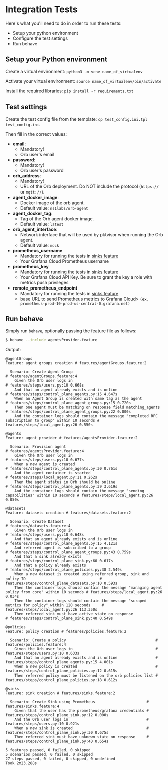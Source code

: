 # Integration Tests

Here's what you'll need to do in order to run these tests:
- Setup your python environment
- Configure the test settings
- Run behave

## Setup your Python environment
Create a virtual environment: `python3 -m venv name_of_virtualenv`

Activate your virtual environment: `source name_of_virtualenv/bin/activate`

Install the required libraries: `pip install -r requirements.txt`

## Test settings
Create the test config file from the template: `cp test_config.ini.tpl test_config.ini`.

Then fill in the correct values:

- **email**:
  - Mandatory!
  - Orb user's email
- **password**:
  - Mandatory!
  - Orb user's password
- **orb_address**:
  - Mandatory!
  - URL of the Orb deployment. Do NOT include the protocol (`https://` or `mqtt://`).
- **agent_docker_image**:
  - Docker image of the orb agent.
  - Default value: `ns1labs/orb-agent`
- **agent_docker_tag**:
  - Tag of the Orb agent docker image.
  - Default value: `latest`
- **orb_agent_interface**:
  - Network interface that will be used by pktvisor when running the Orb agent.
  - Default value: `mock`
- **prometheus_username**
  - Mandatory for running the tests in [sinks feature](./features/sinks.feature)
  - Your Grafana Cloud Prometheus username
- **prometheus_key**
  - Mandatory for running the tests in [sinks feature](./features/sinks.feature)
  - Your Grafana Cloud API Key. Be sure to grant the key a role with metrics push privileges
- **remote_prometheus_endpoint**
  - Mandatory for running the tests in [sinks feature](./features/sinks.feature)
  - base URL to send Prometheus metrics to Grafana Cloud> `(ex. prometheus-prod-10-prod-us-central-0.grafana.net)`

## Run behave
Simply run `behave`, optionally passing the feature file as follows:

```sh
$ behave --include agentsProvider.feature
```
Output:
```text
@agentGroups
Feature: agent groups creation # features/agentGroups.feature:2

  Scenario: Create Agent Group                                                                                # features/agentGroups.feature:4
    Given the Orb user logs in                                                                                # features/steps/users.py:10 0.668s
    And that an agent already exists and is online                                                            # features/steps/control_plane_agents.py:15 4.647s
    When an Agent Group is created with same tag as the agent                                                 # features/steps/control_plane_agent_groups.py:15 0.720s
    Then one agent must be matching on response field matching_agents                                         # features/steps/control_plane_agent_groups.py:22 0.000s
    And the container logs should contain the message "completed RPC subscription to group" within 10 seconds # features/steps/local_agent.py:26 0.550s

@agents
Feature: agent provider # features/agentsProvider.feature:2

  Scenario: Provision agent                                                                    # features/agentsProvider.feature:4
    Given the Orb user logs in                                                                 # features/steps/users.py:10 0.677s
    When a new agent is created                                                                # features/steps/control_plane_agents.py:30 0.761s
    And the agent container is started                                                         # features/steps/local_agent.py:11 0.262s
    Then the agent status in Orb should be online                                              # features/steps/control_plane_agents.py:39 3.619s
    And the container logs should contain the message "sending capabilities" within 10 seconds # features/steps/local_agent.py:26 0.050s

@datasets
Feature: datasets creation # features/datasets.feature:2

  Scenario: Create Dataset                                                                                 # features/datasets.feature:4
    Given the Orb user logs in                                                                             # features/steps/users.py:10 0.648s
    And that an agent already exists and is online                                                         # features/steps/control_plane_agents.py:15 4.121s
    And referred agent is subscribed to a group                                                            # features/steps/control_plane_agent_groups.py:43 0.759s
    And that a sink already exists                                                                         # features/steps/control_plane_sink.py:60 0.617s
    And that a policy already exists                                                                       # features/steps/control_plane_policies.py:38 2.549s
    When a new dataset is created using referred group, sink and policy ID                                 # features/steps/control_plane_datasets.py:10 0.593s
    Then the container logs should contain the message "managing agent policy from core" within 10 seconds # features/steps/local_agent.py:26 0.034s
    Then the container logs should contain the message "scraped metrics for policy" within 120 seconds     # features/steps/local_agent.py:26 113.350s
    Then referred sink must have active state on response                                                  # features/steps/control_plane_sink.py:40 0.549s

@policies
Feature: policy creation # features/policies.feature:2

  Scenario: Create a policy                                        # features/policies.feature:4
    Given the Orb user logs in                                     # features/steps/users.py:10 0.633s
    And that an agent already exists and is online                 # features/steps/control_plane_agents.py:15 4.001s
    When a new policy is created                                   # features/steps/control_plane_policies.py:12 0.615s
    Then referred policy must be listened on the orb policies list # features/steps/control_plane_policies.py:18 0.612s

@sinks
Feature: sink creation # features/sinks.feature:2

  Scenario: Create Sink using Prometheus                       # features/sinks.feature:4
    Given that the user has the prometheus/grafana credentials # features/steps/control_plane_sink.py:12 0.000s
    And the Orb user logs in                                   # features/steps/users.py:10 0.921s
    When a new sink is created                                 # features/steps/control_plane_sink.py:30 0.675s
    Then referred sink must have unknown state on response     # features/steps/control_plane_sink.py:40 0.654s

5 features passed, 0 failed, 0 skipped
5 scenarios passed, 0 failed, 0 skipped
27 steps passed, 0 failed, 0 skipped, 0 undefined
Took 2m23.288s


```